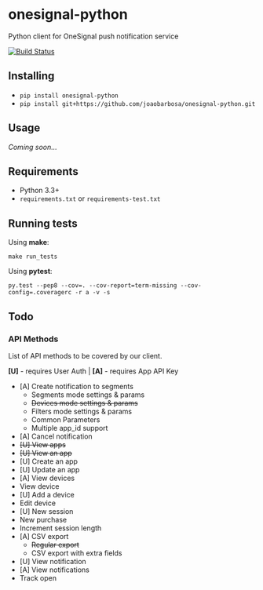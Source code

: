 # onesignal-python
Python client for OneSignal push notification service

[![Build Status](https://travis-ci.org/joaobarbosa/onesignal-python.png?branch=master)](https://travis-ci.org/joaobarbosa/onesignal-python)

## Installing

- ```pip install onesignal-python```
- ```pip install git+https://github.com/joaobarbosa/onesignal-python.git```

## Usage

*Coming soon...*

## Requirements

- Python 3.3+
- ```requirements.txt``` or ```requirements-test.txt```

## Running tests

Using **make**:

```make run_tests```

Using **pytest**:

```py.test --pep8 --cov=. --cov-report=term-missing --cov-config=.coveragerc -r a -v -s```

## Todo

### API Methods

List of API methods to be covered by our client.

**[U]** - requires User Auth | **[A]** - requires App API Key

- [A] Create notification to segments
    - Segments mode settings & params
    - ~~Devices mode settings & params~~
    - Filters mode settings & params
    - Common Parameters
    - Multiple app_id support
- [A] Cancel notification
- ~~[U] View apps~~
- ~~[U] View an app~~
- [U] Create an app
- [U] Update an app
- [A] View devices
- View device
- [U] Add a device
- Edit device
- [U] New session
- New purchase
- Increment session length
- [A] CSV export
    - ~~Regular export~~
    - CSV export with extra fields
- [U] View notification
- [A] View notifications
- Track open
